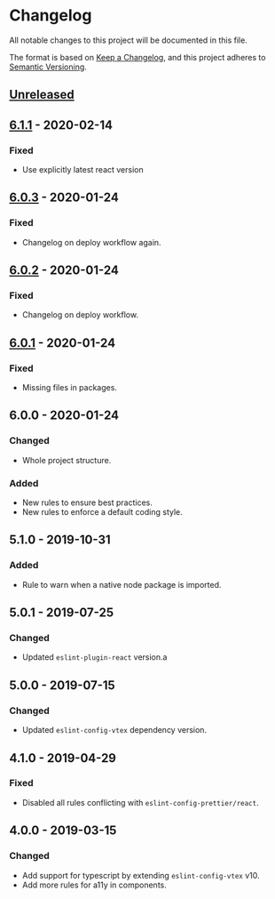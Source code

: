 # Changelog
All notable changes to this project will be documented in this file.

The format is based on [Keep a Changelog](https://keepachangelog.com/en/1.0.0/),
and this project adheres to [Semantic Versioning](https://semver.org/spec/v2.0.0.html).

## [Unreleased]

## [6.1.1] - 2020-02-14
### Fixed
- Use explicitly latest react version

## [6.0.3] - 2020-01-24
### Fixed
- Changelog on deploy workflow again.

## [6.0.2] - 2020-01-24
### Fixed
- Changelog on deploy workflow.

## [6.0.1] - 2020-01-24
### Fixed
- Missing files in packages.

## 6.0.0 - 2020-01-24
### Changed
- Whole project structure.

### Added
- New rules to ensure best practices.
- New rules to enforce a default coding style.

## 5.1.0 - 2019-10-31
### Added
- Rule to warn when a native node package is imported.

## 5.0.1 - 2019-07-25
### Changed
- Updated `eslint-plugin-react` version.a

## 5.0.0 - 2019-07-15
### Changed
- Updated `eslint-config-vtex` dependency version.

## 4.1.0 - 2019-04-29
### Fixed
- Disabled all rules conflicting with `eslint-config-prettier/react`.

## 4.0.0 - 2019-03-15
### Changed
- Add support for typescript by extending `eslint-config-vtex` v10.
- Add more rules for a11y in components.

[Unreleased]: https://github.com/vtex/javascript/compare/v6.1.1...HEAD
[6.1.1]: https://github.com/vtex/javascript/compare/v6.0.3...v6.1.1
[6.0.3]: https://github.com/vtex/js-standards/compare/v6.0.2...v6.0.3
[6.0.2]: https://github.com/vtex/js-standards/compare/v6.0.1...v6.0.2
[6.0.1]: https://github.com/vtex/js-standards/compare/v6.0.0...v6.0.1
